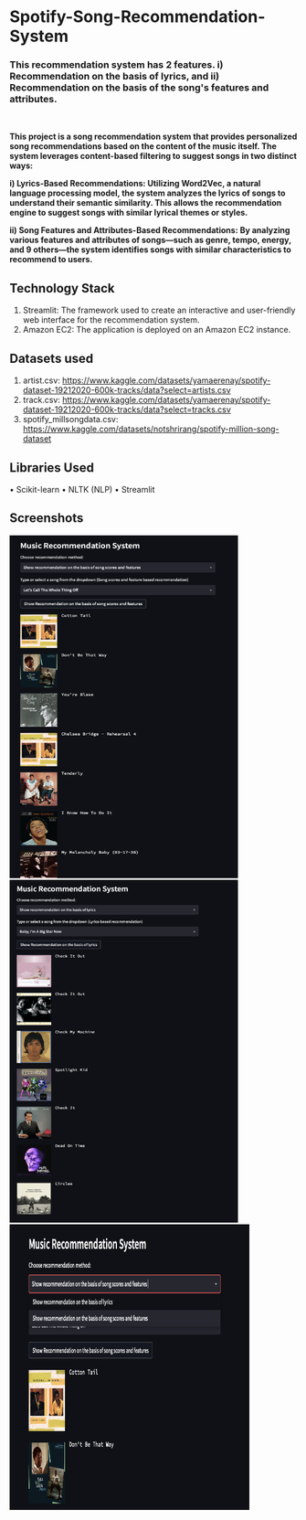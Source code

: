# Spotify-Song-Recommendation-System
<h3 align="left">This recommendation system has 2 features. i) Recommendation on the basis of lyrics, and ii) Recommendation on the basis of the song's features and attributes.</h3>

<br>
<p><b>This project is a song recommendation system that provides personalized song recommendations based on the content of the music itself. The system leverages content-based filtering to suggest songs in two distinct ways:

i) Lyrics-Based Recommendations: Utilizing Word2Vec, a natural language processing model, the system analyzes the lyrics of songs to understand their semantic similarity. This allows the recommendation engine to suggest songs with similar lyrical themes or styles.

ii) Song Features and Attributes-Based Recommendations: By analyzing various features and attributes of songs—such as genre, tempo, energy, and 9 others—the system identifies songs with similar characteristics to recommend to users.
 <br/></b></p>

## Technology Stack

1) Streamlit: The framework used to create an interactive and user-friendly web interface for the recommendation system. 
2) Amazon EC2: The application is deployed on an Amazon EC2 instance.

## Datasets used
1) artist.csv: https://www.kaggle.com/datasets/yamaerenay/spotify-dataset-19212020-600k-tracks/data?select=artists.csv 
2) track.csv: https://www.kaggle.com/datasets/yamaerenay/spotify-dataset-19212020-600k-tracks/data?select=tracks.csv
3) spotify_millsongdata.csv: https://www.kaggle.com/datasets/notshrirang/spotify-million-song-dataset

## Libraries Used
•⁠  ⁠Scikit-learn
•⁠  ⁠NLTK (NLP)
•⁠  Streamlit


## Screenshots
<p float="left">
<img src="SS2.jpg" width="400" height="600"/>
&nbsp;&nbsp;
<img src="SS1.jpg" width="400" height="600"/>
&nbsp;&nbsp;
<img src="SS.jpg" width="420" height="500"/>
<br/>
</p>
